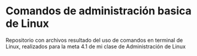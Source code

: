 # Comandos de administración basica de Linux
Repositorio con archivos resultado del uso de comandos en terminal de Linux, realizados para la meta 4.1 de mi clase de Administración de Linux
